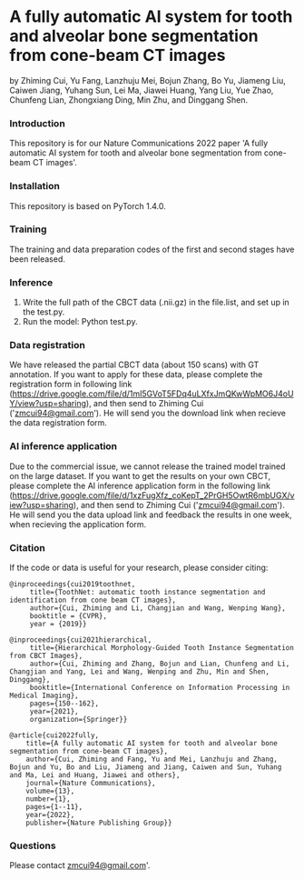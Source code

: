 # A fully automatic AI system for tooth and alveolar bone segmentation from cone-beam CT images
by Zhiming Cui, Yu Fang, Lanzhuju Mei, Bojun Zhang, Bo Yu, Jiameng Liu, Caiwen Jiang, Yuhang Sun, Lei Ma, Jiawei Huang, Yang Liu, Yue Zhao, Chunfeng Lian, Zhongxiang Ding, Min Zhu, and Dinggang Shen.


### Introduction

This repository is for our Nature Communications 2022 paper 'A fully automatic AI system for tooth and alveolar bone segmentation from cone-beam CT images'. 


### Installation
This repository is based on PyTorch 1.4.0.

### Training
The training and data preparation codes of the first and second stages have been released.

### Inference
1. Write the full path of the CBCT data (.nii.gz) in the file.list, and set up in the test.py.
2. Run the model: Python test.py.

### Data registration
We have released the partial CBCT data (about 150 scans) with GT annotation. If you want to apply for these data, please complete the registration form in following link (https://drive.google.com/file/d/1mI5GVoT5FDq4uLXfxJmQKwWpMO6J4oUY/view?usp=sharing), and then send to Zhiming Cui ('zmcui94@gmail.com'). He will send you the download link when recieve the data registration form.

### AI inference application
Due to the commercial issue, we cannot release the trained model trained on the large dataset. If you want to get the results on your own CBCT, please complete the AI inference application form in the following link (https://drive.google.com/file/d/1xzFugXfz_coKepT_2PrGH5OwtR6mbUGX/view?usp=sharing), and then send to Zhiming Cui ('zmcui94@gmail.com'). He will send you the data upload link and feedback the results in one week, when recieving the application form.

### Citation

If the code or data is useful for your research, please consider citing:

    @inproceedings{cui2019toothnet,
         title={ToothNet: automatic tooth instance segmentation and identification from cone beam CT images},
         author={Cui, Zhiming and Li, Changjian and Wang, Wenping Wang},
         booktitle = {CVPR},
         year = {2019}}
         
    @inproceedings{cui2021hierarchical,
         title={Hierarchical Morphology-Guided Tooth Instance Segmentation from CBCT Images},
         author={Cui, Zhiming and Zhang, Bojun and Lian, Chunfeng and Li, Changjian and Yang, Lei and Wang, Wenping and Zhu, Min and Shen, Dinggang},
         booktitle={International Conference on Information Processing in Medical Imaging},
         pages={150--162},
         year={2021},
         organization={Springer}} 
         
    @article{cui2022fully,
        title={A fully automatic AI system for tooth and alveolar bone segmentation from cone-beam CT images},
        author={Cui, Zhiming and Fang, Yu and Mei, Lanzhuju and Zhang, Bojun and Yu, Bo and Liu, Jiameng and Jiang, Caiwen and Sun, Yuhang and Ma, Lei and Huang, Jiawei and others},
        journal={Nature Communications},
        volume={13},
        number={1},
        pages={1--11},
        year={2022},
        publisher={Nature Publishing Group}}

### Questions
Please contact zmcui94@gmail.com'.
